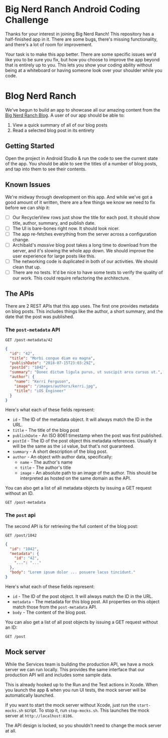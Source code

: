 # Big Nerd Ranch Android Coding Challenge
Thanks for your interest in joining Big Nerd Ranch! This repository has a half-finished 
app in it. There are some bugs, there's missing functionality, and
there's a lot of room for improvement.

Your task is to make this app better. There are some specific issues we'd like
you to be sure you fix, but how you choose to improve the app beyond that is
entirely up to you. This lets you show your coding ability without being at
a whiteboard or having someone look over your shoulder while you code.

# Blog Nerd Ranch
We've begun to build an app to showcase all our amazing content from the [Big
Nerd Ranch Blog](https://www.bignerdranch.com/blog/). A user of our app should
be able to:

1. View a quick summary of all of our blog posts
2. Read a selected blog post in its entirety

## Getting Started
Open the project in Android Studio & run the code to see the current state
of the app. You should be able to see the titles of a number of blog posts,
and tap into them to see their contents.

## Known Issues
We're midway through development on this app. And while we've got a good amount
of it written, there are a few things we know we need to fix before we can ship
it:

- [ ] Our RecyclerView rows just show the title for each post. It should
show title, author, summary, and publish date.
- [ ] The UI is bare-bones right now. It should look nicer.
- [ ] The app re-fetches everything from the server across a configuration change.
- [ ] Archibald's _massive_ blog post takes a long time to download from the server,
and it's slowing the whole app down. We should improve the user experience for 
large posts like this.
- [ ] The networking code is duplicated in both of our activities. We should
clean that up.
- [ ] There are no tests. It'd be nice to have some tests to verify the quality of
our work. This could require refactoring the architecture.

## The APIs
There are 2 REST APIs that this app uses. The first one provides metadata on
blog posts. This includes things like the author, a short summary, and the date
that the post was published.

### The `post-metadata` API
```
GET /post-metadata/42
```
```json
{
  "id": "42",
  "title": "Morbi congue diam eu magna",
  "publishDate": "2018-07-15T23:03:29Z",
  "postId": "1042",
  "summary": "Donec dictum ligula purus, ut suscipit arcu cursus ut.",
  "author": {
    "name": "Kerri Ferguson",
    "image": "/images/authors/kerri.jpg",
    "title": "iOS Engineer"
  }
}
```

Here's what each of these fields represent:

* `id` - The ID of the metadata object. It will always match the ID in the URL.
* `title` - The title of the blog post
* `publishDate` - An ISO 8061 timestamp when the post was first published.
* `postId` - The ID of the post object this metadata references. Usually it will
be the same as the `id` value, but that's not guaranteed.
* `summary` - A short description of the blog post.
* `author` - An object with author data, specifically:
  - `name` - The author's name
  - `title` - The author's title
  - `image` - An absolute path to an image of the author. This should be
  interpreted as hosted on the same domain as the API.

You can also get a list of all metadata objects by issuing a GET request without
an ID.

```
GET /post-metadata
```

### The `post` api
The second API is for retrieving the full content of the blog post:

```
GET /post/1042
```
```json
{
  "id": "1042",
  "metadata": {
    "id": "42",
    "...": "..."
  },
  "body": "Lorem ipsum dolor ... posuere lacus tincidunt."
}
```

Here's what each of these fields represent:

* `id` - The ID of the post object. It will always match the ID in the URL.
* `metadata` - The metadata for this blog post. All properties on this object
match those from the `post-metadata` API.
* `body` - The content of the blog post.

You can also get a list of all post objects by issuing a GET request without an
ID:

```
GET /post
```

## Mock server
While the Services team is building the production API, we have a mock server we
can run locally. This provides the same interface that our production API will
and includes some sample data.

This is already hooked up to the Run and the Test actions in Xcode. When you
launch the app & when you run UI tests, the mock server will be automatically
launched.

If you want to start the mock server without Xcode, just run the
`start-mocks.sh` script. To stop it, run `stop-mocks.sh`. This launches the
mock server at `http://localhost:8106`.

The API design is locked, so you shouldn't need to change the mock server at
all.

